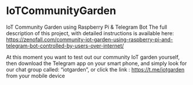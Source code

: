 # IoTCommunityGarden
IoT Community Garden using Raspberry Pi &amp; Telegram Bot 
The full description of this project, with detailed instructions is available here:
https://zenofall.com/community-iot-garden-using-raspberry-pi-and-telegram-bot-controlled-by-users-over-internet/

At this moment you want to test out our community IoT garden yourself, then download the Telegram app on your smart phone,
and simply look for our chat group called: “iotgarden”, 
or click the link :  https://t.me/iotgarden from your mobile device
